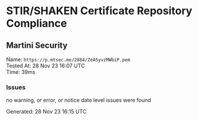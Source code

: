 # STIR/SHAKEN Certificate Repository Compliance

## Martini Security

Name: `https://p.mtsec.me/2884/ZeA5yvzMWbiP.pem`\
Tested At: 28 Nov 23 16:07 UTC\
Time: 39ms

### Issues

no warning, or error, or notice date level issues were found

Generated: 28 Nov 23 16:15 UTC